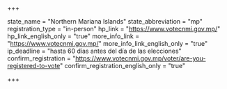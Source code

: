 +++

state_name = "Northern Mariana Islands"
state_abbreviation = "mp"
registration_type = "in-person"
hp_link = "https://www.votecnmi.gov.mp/"
hp_link_english_only = "true"
more_info_link = "https://www.votecnmi.gov.mp/"
more_info_link_english_only = "true"
ip_deadline = "hasta 60 días antes del día de las elecciones"
confirm_registration = "https://www.votecnmi.gov.mp/voter/are-you-registered-to-vote"
confirm_registration_english_only = "true"

+++